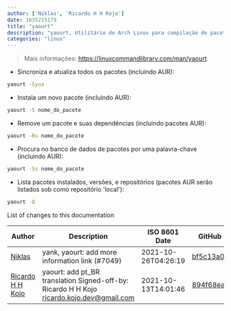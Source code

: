 ```yaml
---
author: ['Niklas', 'Ricardo H H Kojo']
date: 1635215179
title: "yaourt"
description: "yaourt, Utilitário de Arch Linux para compilaçào de pacotes AUR (Arch User Repository)."
categories: "linux"
---
```

> Mais informações: <https://linuxcommandlibrary.com/man/yaourt>.

- Sincroniza e atualiza todos os pacotes (incluindo AUR):

```bash
yaourt -Syua
```

- Instala um novo pacote (incluindo AUR):

```bash
yaourt -S nome_do_pacote
```

- Remove um pacote e suas dependências (incluindo pacotes AUR):

```bash
yaourt -Rs nome_do_pacote
```

- Procura no banco de dados de pacotes por uma palavra-chave (incluindo AUR):

```bash
yaourt -Ss nome_do_pacote
```

- Lista pacotes instalados, versões, e repositórios (pacotes AUR serão listados sob como repositório 'local'):

```bash
yaourt -Q
```
List of changes to this documentation


Author | Description | ISO 8601 Date | GitHub link
------|-----|-----|-----
[Niklas](mailto:derNiklaas@users.noreply.github.com) | yank, yaourt: add more information link (#7049) | 2021-10-26T04:26:19 | [bf5c13a00d3b](https://github.com/tldr-pages/tldr/commit/bf5c13a00d3b256646326a4d3bfd23fddc5dbed3)
[Ricardo H H Kojo](mailto:ricardo.kojo.dev@gmail.com) | yaourt: add pt_BR translation Signed-off-by: Ricardo H H Kojo <ricardo.kojo.dev@gmail.com> | 2021-10-13T14:01:46 | [894f68eaf5fd](https://github.com/tldr-pages/tldr/commit/894f68eaf5fdb0a968d2d9e3e13411309aa78041)


